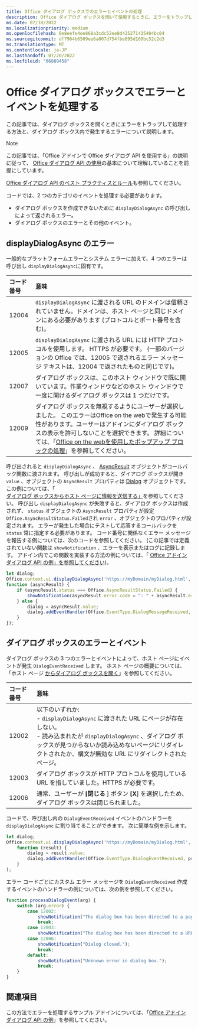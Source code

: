 ```yaml
---
title: Office ダイアログ ボックスでのエラーとイベントの処理
description: Office ダイアログ ボックスを開いて使用するときに、エラーをトラップして処理する方法について説明します。
ms.date: 07/18/2022
ms.localizationpriority: medium
ms.openlocfilehash: 0e8eefe4ee868a3cdc52ee8d425271435404bc04
ms.sourcegitcommit: df7964b6509ee6a807d754fbe895d160bc52c2d3
ms.translationtype: MT
ms.contentlocale: ja-JP
ms.lasthandoff: 07/20/2022
ms.locfileid: "66889458"
---
```

# <a name="handle-errors-and-events-in-the-office-dialog-box"></a>Office ダイアログ ボックスでエラーとイベントを処理する

この記事では、ダイアログ ボックスを開くときにエラーをトラップして処理する方法と、ダイアログ ボックス内で発生するエラーについて説明します。

> [!NOTE]
> この記事では、「Office アドインで Office ダイアログ API を使用する」の説明に従って、 [Office ダイアログ API の使用](dialog-api-in-office-add-ins.md)の基本について理解していることを前提にしています。
>
> [Office ダイアログ API のベスト プラクティスとルール](dialog-best-practices.md)も参照してください。

コードでは、2 つのカテゴリのイベントを処理する必要があります。

- ダイアログ ボックスを作成できないために `displayDialogAsync` の呼び出しによって返されるエラー。
- ダイアログ ボックスのエラーとその他のイベント。

## <a name="errors-from-displaydialogasync"></a>displayDialogAsync のエラー

一般的なプラットフォームエラーとシステム エラーに加えて、4 つのエラーは呼び出し `displayDialogAsync`に固有です。

|コード番号|意味|
|:-----|:-----|
|12004|`displayDialogAsync` に渡される URL のドメインは信頼されていません。ドメインは、ホスト ページと同じドメインにある必要があります (プロトコルとポート番号を含む)。|
|12005|`displayDialogAsync` に渡される URL には HTTP プロトコルを使用します。 HTTPS が必要です。 (一部のバージョンの Office では、12005 で返されるエラー メッセージ テキストは、12004 で返されたものと同じです)。|
|<span id="12007">12007</span><!-- The span is needed because office-js-helpers has an error message that links to this table row. -->|ダイアログ ボックスは、このホスト ウィンドウで既に開いています。作業ウィンドウなどのホスト ウィンドウで一度に開けるダイアログ ボックスは 1 つだけです。|
|12009|ダイアログ ボックスを無視するようにユーザーが選択しました。 このエラーはOffice on the webで発生する可能性があります。ユーザーはアドインにダイアログ ボックスの表示を許可しないことを選択できます。 詳細については、「[Office on the webを使用したポップアップ ブロックの処理](dialog-best-practices.md#handle-pop-up-blockers-with-office-on-the-web)」を参照してください。|

呼び出されると `displayDialogAsync` 、 [AsyncResult](/javascript/api/office/office.asyncresult) オブジェクトがコールバック関数に渡されます。 呼び出しが成功すると、ダイアログ ボックスが開き `value` 、オブジェクトの `AsyncResult` プロパティは [Dialog](/javascript/api/office/office.dialog) オブジェクトです。 この例については、「 [ダイアログ ボックスからホスト ページに情報を送信する」](dialog-api-in-office-add-ins.md#send-information-from-the-dialog-box-to-the-host-page)を参照してください。 呼び出し `displayDialogAsync` が失敗すると、ダイアログ ボックスは作成されず、 `status` オブジェクトの `AsyncResult` プロパティが設定 `Office.AsyncResultStatus.Failed`され `error` 、オブジェクトのプロパティが設定されます。 エラーが発生した場合にテストして応答するコールバックを `status` 常に指定する必要があります。 コード番号に関係なくエラー メッセージを報告する例については、次のコードを参照してください。 (この記事では定義されていない関数は `showNotification` 、エラーを表示またはログに記録します。 アドイン内でこの関数を実装する方法の例については、「 [Office アドイン ダイアログ API の例」を参照してください](https://github.com/OfficeDev/Office-Add-in-Dialog-API-Simple-Example))。

```js
let dialog;
Office.context.ui.displayDialogAsync('https://myDomain/myDialog.html',
function (asyncResult) {
    if (asyncResult.status === Office.AsyncResultStatus.Failed) {
        showNotification(asyncResult.error.code = ": " + asyncResult.error.message);
    } else {
        dialog = asyncResult.value;
        dialog.addEventHandler(Office.EventType.DialogMessageReceived, processMessage);
    }
});
```

## <a name="errors-and-events-in-the-dialog-box"></a>ダイアログ ボックスのエラーとイベント

ダイアログ ボックスの 3 つのエラーとイベントによって、ホスト ページにイベントが発生 `DialogEventReceived` します。 ホスト ページの概要については、「ホスト ページ [からダイアログ ボックスを開く](dialog-api-in-office-add-ins.md#open-a-dialog-box-from-a-host-page)」を参照してください。

|コード番号|意味|
|:-----|:-----|
|12002|以下のいずれか:<br> - `displayDialogAsync` に渡された URL にページが存在しない。<br> - 読み込まれたが `displayDialogAsync` 、ダイアログ ボックスが見つからないか読み込めないページにリダイレクトされたか、構文が無効な URL にリダイレクトされたページ。|
|12003|ダイアログ ボックスが HTTP プロトコルを使用している URL を指していました。HTTPS が必要です。|
|12006|通常、ユーザーが **[閉じる** ] ボタン **[X**] を選択したため、ダイアログ ボックスは閉じられました。|

コードで、呼び出し内の `DialogEventReceived` イベントのハンドラーを `displayDialogAsync` に割り当てることができます。 次に簡単な例を示します。

```js
let dialog;
Office.context.ui.displayDialogAsync('https://myDomain/myDialog.html',
    function (result) {
        dialog = result.value;
        dialog.addEventHandler(Office.EventType.DialogEventReceived, processDialogEvent);
    }
);
```

エラー コードごとにカスタム エラー メッセージを `DialogEventReceived` 作成するイベントのハンドラーの例については、次の例を参照してください。

```js
function processDialogEvent(arg) {
    switch (arg.error) {
        case 12002:
            showNotification("The dialog box has been directed to a page that it cannot find or load, or the URL syntax is invalid.");
            break;
        case 12003:
            showNotification("The dialog box has been directed to a URL with the HTTP protocol. HTTPS is required.");            break;
        case 12006:
            showNotification("Dialog closed.");
            break;
        default:
            showNotification("Unknown error in dialog box.");
            break;
    }
}
```

## <a name="see-also"></a>関連項目

この方法でエラーを処理するサンプル アドインについては、「[Office アドイン ダイアログ API の例](https://github.com/OfficeDev/Office-Add-in-Dialog-API-Simple-Example)」を参照してください。
